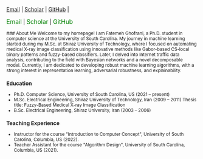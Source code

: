 [Email](mailto:ghofrani@email.sc.edu) | [Scholar](https://scholar.google.com/citations?user=NWOeb_AAAAAJ&hl=en&oi=ao) | [GitHub](https://github.com/gh-fatima) |

<a href="mailto:ghofrani@email.sc.edu" style="font-size: 16px; color: green; text-decoration: none;">Email</a> | 
<a href="https://scholar.google.com/citations?user=NWOeb_AAAAAJ&hl=en&oi=ao" style="font-size: 16px; color: green; text-decoration: none;">Scholar</a> | 
<a href="https://github.com/gh-fatima" style="font-size: 16px; color: green; text-decoration: none;">GitHub</a>

<small>
### About Me
Welcome to my homepage! I am Fatemeh Ghofrani, a Ph.D. student in computer science at the University of South Carolina. My journey in machine learning started during my M.Sc. at Shiraz University of Technology, where I focused on automating medical X-ray image classification using innovative methods like Gabor-based CS-local binary patterns and fuzzy-based classifiers. Later, I delved into Internet traffic data analysis, contributing to the field with Bayesian networks and a novel decomposable model. Currently, I am dedicated to developing robust machine learning algorithms, with a strong interest in representation learning, adversarial robustness, and explainability.

### Education
- Ph.D. Computer Science, University of South Carolina, US (2021 – present)
- M.Sc. Electrical Engineering, Shiraz University of Technology, Iran (2009 – 2011)
  Thesis title: Fuzzy-Based Medical X-ray Image Classification
- B.Sc. Electrical Engineering, Shiraz University, Iran (2003 – 2006)
  
### Teaching Experience
- Instructor for the course "Introduction to Computer Concept", University of South Carolina, Columbia, US (2022).
- Teacher Assistant for the course "Algorithm Design", University of South Carolina, Columbia, US (2021).
<small>

